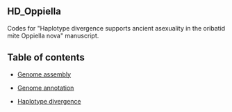 ## HD_Oppiella

Codes for "Haplotype divergence supports ancient asexuality in the oribatid mite Oppiella nova" manuscript.

## Table of contents

* [Genome assembly](./assembly/)

* [Genome annotation](./annotation/)

* [Haplotype divergence](./haplotype_divergence/)


